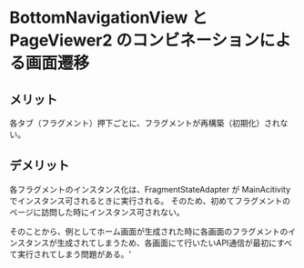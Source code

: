 # BottomNavigationView と PageViewer2 のコンビネーションによる画面遷移

## メリット

各タブ（フラグメント）押下ごとに、フラグメントが再構築（初期化）されない。

## デメリット

各フラグメントのインスタンス化は、FragmentStateAdapter が MainAcitivity でインスタンス可されるときに実行される。
そのため、初めてフラグメントのページに訪問した時にインスタンス可されない。

そのことから、例としてホーム画面が生成された時に各画面のフラグメントのインスタンスが生成されてしまうため、各画面にて行いたいAPI通信が最初にすべて実行されてしまう問題がある。'







